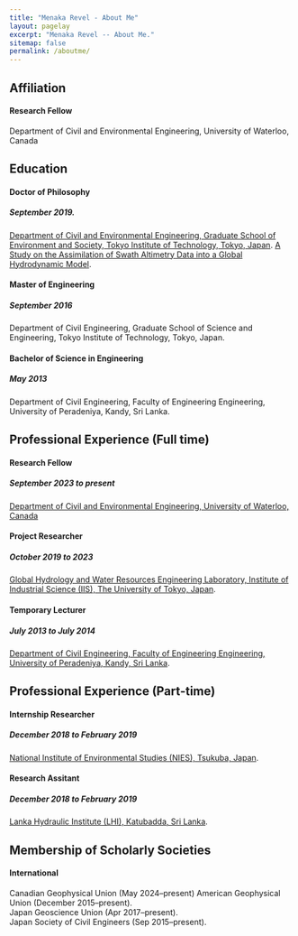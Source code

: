 ```yaml
---
title: "Menaka Revel - About Me"
layout: pagelay
excerpt: "Menaka Revel -- About Me."
sitemap: false
permalink: /aboutme/
---
```

## Affiliation
#### Research Fellow
Department of Civil and Environmental Engineering, University of Waterloo, Canada

## Education
#### Doctor of Philosophy   
##### September 2019.   
[Department of Civil and Environmental Engineering, Graduate School of Environment and Society, Tokyo Institute of Technology, Tokyo, Japan]("https://www.titech.ac.jp/english"). 
[A Study on the Assimilation of Swath Altimetry Data into a Global Hydrodynamic Model]("http://hydro.iis.u-tokyo.ac.jp/~menaka/doc/Menaka_Dthesis.pdf").  
#### Master of Engineering
##### September 2016
Department of Civil Engineering, Graduate School of Science and Engineering, Tokyo Institute of Technology, Tokyo, Japan.
#### Bachelor of Science in Engineering
##### May 2013
Department of Civil Engineering, Faculty of Engineering Engineering, University of Peradeniya, Kandy, Sri Lanka.

## Professional Experience (Full time)
#### Research Fellow
##### September 2023 to present
[Department of Civil and Environmental Engineering, University of Waterloo, Canada]("https://uwaterloo.ca/civil-environmental-engineering/")
#### Project Researcher 
##### October 2019 to 2023  
[Global Hydrology and Water Resources Engineering Laboratory, Institute of Industrial Science (IIS), The University of Tokyo, Japan]("https://global-hydrodynamics.github.io/"). 
#### Temporary Lecturer  
##### July 2013 to July 2014  
[Department of Civil Engineering, Faculty of Engineering Engineering, University of Peradeniya, Kandy, Sri Lanka]("https://www.pdn.ac.lk/").  

## Professional Experience (Part-time)  
#### Internship Researcher  
##### December 2018 to February 2019  
[National Institute of Environmental Studies (NIES), Tsukuba, Japan]("https://www.nies.go.jp/index-e.html"). 
#### Research Assitant  
##### December 2018 to February 2019  
[Lanka Hydraulic Institute (LHI), Katubadda, Sri Lanka]("http://www.lhi.lk/"). 

## Membership of Scholarly Societies  
#### International  
Canadian Geophysical Union (May 2024–present)
American Geophysical Union (December 2015–present).  
Japan Geoscience Union (Apr 2017–present).  
Japan Society of Civil Engineers (Sep 2015–present).   
